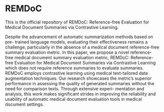 # REMDoC

This is the official repository of REMDoC: Reference-free Evaluation for Medical Document Summaries via Contrastive Learning.


Despite the advancement of automatic summarization methods based on pre-
trained language models, evaluating their effectiveness remains a challenge, particularly
in the absence of a medical document reference-free summary evaluation metric. In this
paper, we propose a novel reference-free medical document summary evaluation metric,
REMDoC: Reference-free Evaluation for Medical Document Summaries via Contrastive
Learning which does not require reference summaries to evaluate summaries. REMDoC
employs contrastive learning using medical text-tailored data augmentation techniques.
Our research showcases the metric’s superior performance in assessing the quality of
generated summaries without the need for comparison texts. Through extensive experi-
mentation and analysis, this work makes significant strides in improving the reliability and
usability of automatic medical document evaluation tools in medical document settings.
